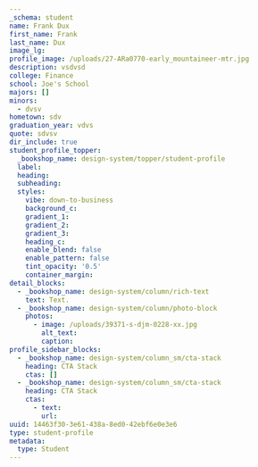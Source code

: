 ```yaml
---
_schema: student
name: Frank Dux
first_name: Frank
last_name: Dux
image_lg:
profile_image: /uploads/27-ARa0770-early_mountaineer-mtr.jpg
description: vsdvsd
college: Finance
school: Joe's School
majors: []
minors:
  - dvsv
hometown: sdv
graduation_year: vdvs
quote: sdvsv
dir_include: true
student_profile_topper:
  _bookshop_name: design-system/topper/student-profile
  label:
  heading:
  subheading:
  styles:
    vibe: down-to-business
    background_c:
    gradient_1:
    gradient_2:
    gradient_3:
    heading_c:
    enable_blend: false
    enable_pattern: false
    tint_opacity: '0.5'
    container_margin:
detail_blocks:
  - _bookshop_name: design-system/column/rich-text
    text: Text.
  - _bookshop_name: design-system/column/photo-block
    photos:
      - image: /uploads/39371-s-djm-0228-xx.jpg
        alt_text:
        caption:
profile_sidebar_blocks:
  - _bookshop_name: design-system/column_sm/cta-stack
    heading: CTA Stack
    ctas: []
  - _bookshop_name: design-system/column_sm/cta-stack
    heading: CTA Stack
    ctas:
      - text:
        url:
uuid: 14463f30-3e61-438a-8ed0-42ebf6e0e3e6
type: student-profile
metadata:
  type: Student
---
```


